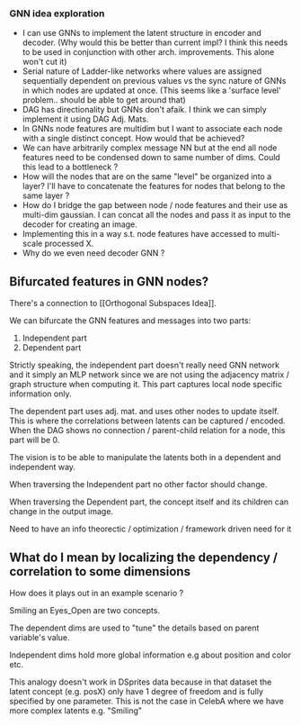 ### GNN idea exploration
- I can use GNNs to implement the latent structure in encoder and decoder. (Why would this be better than current impl? I think this needs to be used in conjunction with other arch. improvements. This alone won't cut it)
- Serial nature of Ladder-like networks where values are assigned sequentially dependent on previous values vs the sync nature of GNNs in which nodes are updated at once. (This seems like a 'surface level' problem.. should be able to get around that)
- DAG has directionality but GNNs don't afaik. I think we can simply implement it using DAG Adj. Mats.
- In GNNs node features are multidim but I want to associate each node with a single distinct concept. How would that be achieved?
- We can have arbitrarily complex message NN but at the end all node features need to be condensed down to same number of dims. Could this lead to a bottleneck ?
- How will the nodes that are on the same "level" be organized into a layer? I'll have to concatenate the features for nodes that belong to the same layer ?
- How do I bridge the gap between node / node features and their use as multi-dim gaussian. I can concat all the nodes and pass it as input to the decoder for creating an image.
- Implementing this in a way s.t. node features have accessed to multi-scale processed X.
- Why do we even need decoder GNN ? 

## Bifurcated features in GNN nodes?
There's a connection to [[Orthogonal Subspaces Idea]]. 

We can bifurcate the GNN features and messages into two parts: 
1. Independent part
2. Dependent part

Strictly speaking, the independent part doesn't really need GNN network and it simply an MLP network since we are not using the adjacency matrix / graph structure when computing it. This part captures local node specific information only.

The dependent part uses adj. mat. and uses other nodes to update itself. This is where the correlations between latents can be captured / encoded. When the DAG shows no connection / parent-child relation for a node, this part will be $0$.

The vision is to be able to manipulate the latents both in a dependent and independent way.

When traversing the Independent part no other factor should change.

When traversing the Dependent part, the concept itself and its children can change in the output image.

Need to have an info theorectic / optimization / framework driven need for it

## What do I mean by localizing the dependency / correlation to some dimensions

How does it plays out in an example scenario ?

Smiling an Eyes_Open are two concepts.

The dependent dims are used to "tune" the details based on parent variable's value.

Independent dims hold more global information e.g about position and color etc.

This analogy doesn't work in DSprites data because in that dataset the latent concept (e.g. posX) only have 1 degree of freedom and is fully specified by one parameter. This is not the case in CelebA where we have more complex latents e.g. "Smiling"
